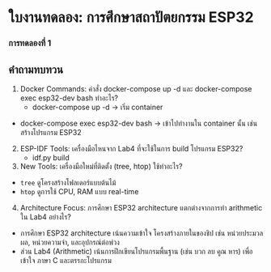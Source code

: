 # ใบงานทดลอง: การศึกษาสถาปัตยกรรม ESP32

 ### การทดลองที่ 1
## คำถามทบทวน

1. Docker Commands: คำสั่ง docker-compose up -d และ docker-compose exec esp32-dev bash ทำอะไร?
   - docker-compose up -d → เริ่ม container
 - docker-compose exec esp32-dev bash → เข้าไปทำงานใน container นั้น เช่น สร้างโปรแกรม ESP32
2. ESP-IDF Tools: เครื่องมือไหนจาก Lab4 ที่จะใช้ในการ build โปรแกรม ESP32?
   - idf.py build
3. New Tools: เครื่องมือใหม่ที่ติดตั้ง (tree, htop) ใช้ทำอะไร?
 
  - `tree`      ดูโครงสร้างโฟลเดอร์แบบต้นไม้   
  - `htop`      ดูการใช้ CPU, RAM แบบ real-time 
  4. Architecture Focus: การศึกษา ESP32 architecture แตกต่างจากการทำ arithmetic ใน Lab4 อย่างไร?
- การศึกษา ESP32 architecture เน้นความเข้าใจ โครงสร้างภายในของชิป เช่น หน่วยประมวลผล, หน่วยความจำ, และอุปกรณ์ต่อพ่วง
 - ส่วน Lab4 (Arithmetic) เน้นการฝึกเขียนโปรแกรมพื้นฐาน (เช่น บวก ลบ คูณ หาร) เพื่อเข้าใจ ภาษา C และตรรกะโปรแกรม

